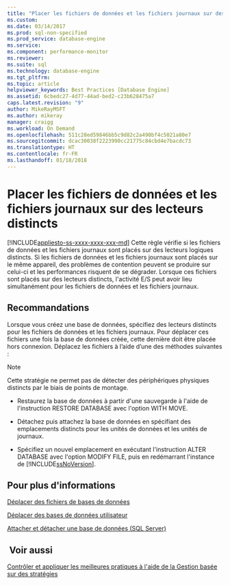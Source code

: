 ```yaml
---
title: "Placer les fichiers de données et les fichiers journaux sur des lecteurs distincts | Microsoft Docs"
ms.custom: 
ms.date: 03/14/2017
ms.prod: sql-non-specified
ms.prod_service: database-engine
ms.service: 
ms.component: performance-monitor
ms.reviewer: 
ms.suite: sql
ms.technology: database-engine
ms.tgt_pltfrm: 
ms.topic: article
helpviewer_keywords: Best Practices [Database Engine]
ms.assetid: 6cbedc27-4d77-44ad-bed2-c23b628475a7
caps.latest.revision: "9"
author: MikeRayMSFT
ms.author: mikeray
manager: craigg
ms.workload: On Demand
ms.openlocfilehash: 511c28ed59846bb5c9d82c2a490bf4c5021a80e7
ms.sourcegitcommit: dcac30038f2223990cc21775c84cbd4e7bacdc73
ms.translationtype: HT
ms.contentlocale: fr-FR
ms.lasthandoff: 01/18/2018
---
```

# <a name="place-data-and-log-files-on-separate-drives"></a>Placer les fichiers de données et les fichiers journaux sur des lecteurs distincts
[!INCLUDE[appliesto-ss-xxxx-xxxx-xxx-md](../../includes/appliesto-ss-xxxx-xxxx-xxx-md.md)] Cette règle vérifie si les fichiers de données et les fichiers journaux sont placés sur des lecteurs logiques distincts. Si les fichiers de données et les fichiers journaux sont placés sur le même appareil, des problèmes de contention peuvent se produire sur celui-ci et les performances risquent de se dégrader. Lorsque ces fichiers sont placés sur des lecteurs distincts, l'activité E/S peut avoir lieu simultanément pour les fichiers de données et les fichiers journaux.  
  
## <a name="recommendations"></a>Recommandations  
 Lorsque vous créez une base de données, spécifiez des lecteurs distincts pour les fichiers de données et les fichiers journaux. Pour déplacer ces fichiers une fois la base de données créée, cette dernière doit être placée hors connexion. Déplacez les fichiers à l’aide d’une des méthodes suivantes :  
  
> [!NOTE]  
>  Cette stratégie ne permet pas de détecter des périphériques physiques distincts par le biais de points de montage.  
  
-   Restaurez la base de données à partir d'une sauvegarde à l'aide de l'instruction RESTORE DATABASE avec l'option WITH MOVE.  
  
-   Détachez puis attachez la base de données en spécifiant des emplacements distincts pour les unités de données et les unités de journaux.  
  
-   Spécifiez un nouvel emplacement en exécutant l'instruction ALTER DATABASE avec l'option MODIFY FILE, puis en redémarrant l'instance de [!INCLUDE[ssNoVersion](../../includes/ssnoversion-md.md)].  
  
## <a name="for-more-information"></a>Pour plus d'informations  
 [Déplacer des fichiers de bases de données](../../relational-databases/databases/move-database-files.md)  
  
 [Déplacer des bases de données utilisateur](../../relational-databases/databases/move-user-databases.md)  
  
 [Attacher et détacher une base de données &#40;SQL Server&#41;](../../relational-databases/databases/database-detach-and-attach-sql-server.md)  
  
## <a name="see-also"></a> Voir aussi  
 [Contrôler et appliquer les meilleures pratiques à l'aide de la Gestion basée sur des stratégies](../../relational-databases/policy-based-management/monitor-and-enforce-best-practices-by-using-policy-based-management.md)  
  
  
